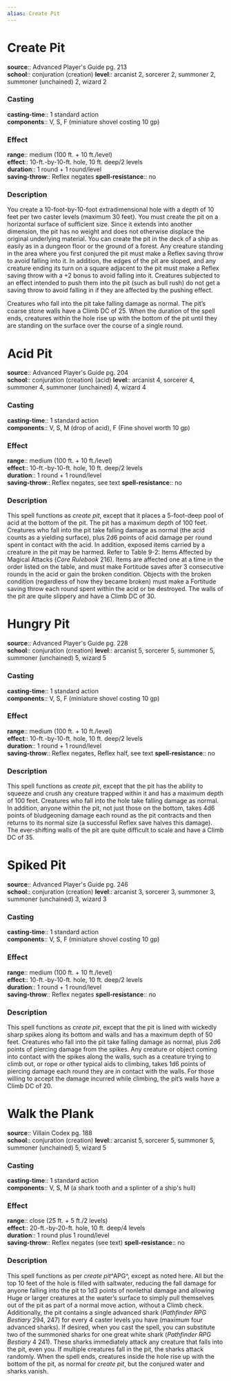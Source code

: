 ```yaml
---
alias: Create Pit
---
```


# Create Pit 

**source**:: Advanced Player's Guide pg. 213  
**school**:: conjuration (creation)
**level**:: arcanist 2, sorcerer 2, summoner 2, summoner (unchained) 2, wizard 2

### Casting 

**casting-time**:: 1 standard action  
**components**:: V, S, F (miniature shovel costing 10 gp)

### Effect 

**range**:: medium (100 ft. + 10 ft./level)  
**effect**:: 10-ft.-by-10-ft. hole, 10 ft. deep/2 levels  
**duration**:: 1 round + 1 round/level  
**saving-throw**:: Reflex negates
**spell-resistance**:: no

### Description 

You create a 10-foot-by-10-foot extradimensional hole with a depth of 10 feet per two caster levels (maximum 30 feet). You must create the pit on a horizontal surface of sufficient size. Since it extends into another dimension, the pit has no weight and does not otherwise displace the original underlying material. You can create the pit in the deck of a ship as easily as in a dungeon floor or the ground of a forest. Any creature standing in the area where you first conjured the pit must make a Reflex saving throw to avoid falling into it. In addition, the edges of the pit are sloped, and any creature ending its turn on a square adjacent to the pit must make a Reflex saving throw with a +2 bonus to avoid falling into it. Creatures subjected to an effect intended to push them into the pit (such as bull rush) do not get a saving throw to avoid falling in if they are affected by the pushing effect.  
  
Creatures who fall into the pit take falling damage as normal. The pit’s coarse stone walls have a Climb DC of 25. When the duration of the spell ends, creatures within the hole rise up with the bottom of the pit until they are standing on the surface over the course of a single round.

# Acid Pit 

**source**:: Advanced Player's Guide pg. 204  
**school**:: conjuration (creation) (acid)
**level**:: arcanist 4, sorcerer 4, summoner 4, summoner (unchained) 4, wizard 4

### Casting 

**casting-time**:: 1 standard action  
**components**:: V, S, M (drop of acid), F (Fine shovel worth 10 gp)

### Effect 

**range**:: medium (100 ft. + 10 ft./level)  
**effect**:: 10-ft.-by-10-ft. hole, 10 ft. deep/2 levels  
**duration**:: 1 round + 1 round/level  
**saving-throw**:: Reflex negates, see text
**spell-resistance**:: no

### Description 

This spell functions as *create pit*, except that it places a 5-foot-deep pool of acid at the bottom of the pit. The pit has a maximum depth of 100 feet. Creatures who fall into the pit take falling damage as normal (the acid counts as a yielding surface), plus 2d6 points of acid damage per round spent in contact with the acid. In addition, exposed items carried by a creature in the pit may be harmed. Refer to Table 9-2: Items Affected by Magical Attacks (*Core Rulebook* 216). Items are affected one at a time in the order listed on the table, and must make Fortitude saves after 3 consecutive rounds in the acid or gain the broken condition. Objects with the broken condition (regardless of how they became broken) must make a Fortitude saving throw each round spent within the acid or be destroyed. The walls of the pit are quite slippery and have a Climb DC of 30.

# Hungry Pit 

**source**:: Advanced Player's Guide pg. 228  
**school**:: conjuration (creation)
**level**:: arcanist 5, sorcerer 5, summoner 5, summoner (unchained) 5, wizard 5

### Casting 

**casting-time**:: 1 standard action  
**components**:: V, S, F (miniature shovel costing 10 gp)

### Effect 

**range**:: medium (100 ft. + 10 ft./level)  
**effect**:: 10-ft.-by-10-ft. hole, 10 ft. deep/2 levels  
**duration**:: 1 round + 1 round/level  
**saving-throw**:: Reflex negates, Reflex half, see text
**spell-resistance**:: no

### Description 

This spell functions as *create pit*, except that the pit has the ability to squeeze and crush any creature trapped within it and has a maximum depth of 100 feet. Creatures who fall into the hole take falling damage as normal. In addition, anyone within the pit, not just those on the bottom, takes 4d6 points of bludgeoning damage each round as the pit contracts and then returns to its normal size (a successful Reflex save halves this damage). The ever-shifting walls of the pit are quite difficult to scale and have a Climb DC of 35.

# Spiked Pit 

**source**:: Advanced Player's Guide pg. 246  
**school**:: conjuration (creation)
**level**:: arcanist 3, sorcerer 3, summoner 3, summoner (unchained) 3, wizard 3

### Casting 

**casting-time**:: 1 standard action  
**components**:: V, S, F (miniature shovel costing 10 gp)

### Effect 

**range**:: medium (100 ft. + 10 ft./level)  
**effect**:: 10-ft.-by-10-ft. hole, 10 ft. deep/2 levels  
**duration**:: 1 round + 1 round/level  
**saving-throw**:: Reflex negates
**spell-resistance**:: no

### Description 

This spell functions as *create pit*, except that the pit is lined with wickedly sharp spikes along its bottom and walls and has a maximum depth of 50 feet. Creatures who fall into the pit take falling damage as normal, plus 2d6 points of piercing damage from the spikes. Any creature or object coming into contact with the spikes along the walls, such as a creature trying to climb out, or rope or other typical aids to climbing, takes 1d6 points of piercing damage each round they are in contact with the walls. For those willing to accept the damage incurred while climbing, the pit’s walls have a Climb DC of 20.

# Walk the Plank 

**source**:: Villain Codex pg. 188  
**school**:: conjuration (creation)
**level**:: arcanist 5, sorcerer 5, summoner 5, summoner (unchained) 5, wizard 5

### Casting 

**casting-time**:: 1 standard action  
**components**:: V, S, M (a shark tooth and a splinter of a ship's hull)

### Effect 

**range**:: close (25 ft. + 5 ft./2 levels)  
**effect**:: 20-ft.-by-20-ft. hole, 10 ft. deep/4 levels  
**duration**:: 1 round plus 1 round/level  
**saving-throw**:: Reflex negates (see text)
**spell-resistance**:: no

### Description 

This spell functions as per *create pit*^APG^, except as noted here. All but the top 10 feet of the hole is filled with saltwater, reducing the fall damage for anyone falling into the pit to 1d3 points of nonlethal damage and allowing Huge or larger creatures at the water’s surface to simply pull themselves out of the pit as part of a normal move action, without a Climb check. Additionally, the pit contains a single advanced shark (*Pathfinder RPG Bestiary* 294, 247) for every 4 caster levels you have (maximum four advanced sharks). If desired, when you cast the spell, you can substitute two of the summoned sharks for one great white shark (*Pathfinder RPG Bestiary* 4 241). These sharks immediately attack any creature that falls into the pit, even you. If multiple creatures fall in the pit, the sharks attack randomly. When the spell ends, creatures inside the hole rise up with the bottom of the pit, as normal for *create pit*, but the conjured water and sharks vanish.
